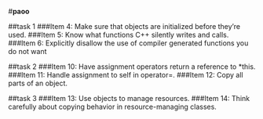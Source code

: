 #**paoo**

##task 1
###Item 4: Make sure that objects are initialized before they’re used.
###Item 5: Know what functions C++ silently writes and calls.
###Item 6: Explicitly disallow the use of compiler generated functions you do not want

##task 2
###Item 10: Have assignment operators return a reference to *this.
###Item 11: Handle assignment to self in operator=.
###Item 12: Copy all parts of an object.

##task 3
###Item 13: Use objects to manage resources.
###Item 14: Think carefully about copying behavior in resource-managing classes. 
